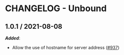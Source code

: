 # CHANGELOG - Unbound

## 1.0.1 / 2021-08-08

***Added***:

* Allow the use of hostname for server address ([#937](https://github.com/DataDog/integrations-extras/pull/937))
